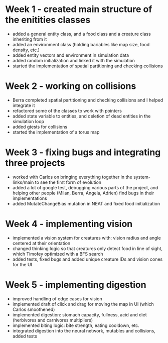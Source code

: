 # Week 1 - created main structure of the enitities classes
- added a general entity class, and a food class and a creature class inheriting from it
- added an environment class (holding bariables like map size, food density, etc.)
- added entity vectors and environment in simulation data
- added random initialization and linked it with the simulation
- started the implementation of spatial partitioning and checking collisions

# Week 2 - working on collisions
- Berra completed spatial partitioning and checking collisions and I helped integrate it
- refactored some of the classes to work with pointers
- added state variable to entities, and deletion of dead entities in the simulation loop
- added gtests for collisions
- started the implementation of a torus map

# Week 3 - fixing bugs and integrating three projects
- worked with Carlos on bringing everything together in the system-links/main to see the first form of evolution
- added a lot of google test, debugging various parts of the project, and helping other people (Milan, Berra, Angela, Adrien) find bugs in their implementations
- added MutateChangeBias mutation in NEAT and fixed food initialization

# Week 4 - implementing vision
- implemented a vision system for creatures with: vision radius and angle centered at their orientation
- changed thinking logic so that creatures only detect food in line of sight, which Timofey optimized with a BFS search
- added tests, fixed bugs and added unique creature IDs and vision cones for the UI

# Week 5 - implementing digestion
- improved handling of edge cases for vision 
- implemented draft of click and drag for moving the map in UI (which Carlos smoothened)
- implemented digestion: stomach capacity, fullness, acid and diet (herbivores and carnivores multipliers)
- implemented biting logic: bite strength, eating cooldown, etc.
- integrated digestion into the neural network, mutables and collisions, added tests



